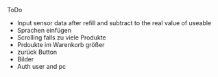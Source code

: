 ToDo
- Input sensor data after refill and subtract to the real value of useable 
- Sprachen einfügen
- Scrolling falls zu viele Produkte
- Prdoukte im Warenkorb größer
- zurück Button
- Bilder
- Auth user and pc